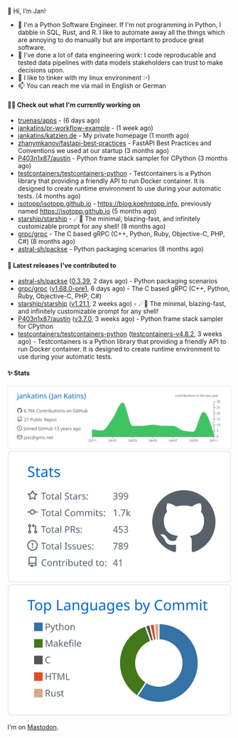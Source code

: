 👋 Hi, I’m Jan!

- 🌱 I'm a Python Software Engineer. If I'm not programming in Python, I dabble in SQL, Rust, and R. 
  I like to automate away all the things which are annoying to do manually but are important to produce great software.
- 💪 I've done a lot of data engineering work: I code reproducable and tested data pipelines with 
  data models stakeholders can trust to make decisions upon.
- 💞️ I like to tinker with my linux environment :-)
- 📫 You can reach me via mail in English or German

#### 👩‍💻 Check out what I'm currently working on

- [truenas/apps](https://github.com/truenas/apps) -  (6 days ago)
- [jankatins/pr-workflow-example](https://github.com/jankatins/pr-workflow-example) -  (1 week ago)
- [jankatins/katzien.de](https://github.com/jankatins/katzien.de) - My private homepage (1 month ago)
- [zhanymkanov/fastapi-best-practices](https://github.com/zhanymkanov/fastapi-best-practices) - FastAPI Best Practices and Conventions we used at our startup (3 months ago)
- [P403n1x87/austin](https://github.com/P403n1x87/austin) - Python frame stack sampler for CPython (3 months ago)
- [testcontainers/testcontainers-python](https://github.com/testcontainers/testcontainers-python) - Testcontainers is a Python library that providing a friendly API to run Docker container. It is designed to create runtime environment to use during your automatic tests. (4 months ago)
- [isotopp/isotopp.github.io](https://github.com/isotopp/isotopp.github.io) - https://blog.koehntopp.info, previously named https://isotopp.github.io (5 months ago)
- [starship/starship](https://github.com/starship/starship) - ☄🌌️  The minimal, blazing-fast, and infinitely customizable prompt for any shell! (8 months ago)
- [grpc/grpc](https://github.com/grpc/grpc) - The C based gRPC (C&#43;&#43;, Python, Ruby, Objective-C, PHP, C#) (8 months ago)
- [astral-sh/packse](https://github.com/astral-sh/packse) - Python packaging scenarios (8 months ago)

#### 🔭 Latest releases I've contributed to

- [astral-sh/packse](https://github.com/astral-sh/packse) ([0.3.39](https://github.com/astral-sh/packse/releases/tag/0.3.39), 2 days ago) - Python packaging scenarios
- [grpc/grpc](https://github.com/grpc/grpc) ([v1.68.0-pre1](https://github.com/grpc/grpc/releases/tag/v1.68.0-pre1), 6 days ago) - The C based gRPC (C&#43;&#43;, Python, Ruby, Objective-C, PHP, C#)
- [starship/starship](https://github.com/starship/starship) ([v1.21.1](https://github.com/starship/starship/releases/tag/v1.21.1), 2 weeks ago) - ☄🌌️  The minimal, blazing-fast, and infinitely customizable prompt for any shell!
- [P403n1x87/austin](https://github.com/P403n1x87/austin) ([v3.7.0](https://github.com/P403n1x87/austin/releases/tag/v3.7.0), 3 weeks ago) - Python frame stack sampler for CPython
- [testcontainers/testcontainers-python](https://github.com/testcontainers/testcontainers-python) ([testcontainers-v4.8.2](https://github.com/testcontainers/testcontainers-python/releases/tag/testcontainers-v4.8.2), 3 weeks ago) - Testcontainers is a Python library that providing a friendly API to run Docker container. It is designed to create runtime environment to use during your automatic tests.


#### ✨ Stats

  [![](https://raw.githubusercontent.com/jankatins/jankatins/master/profile-summary-card-output/github/0-profile-details.svg)](https://github.com/vn7n24fzkq/github-profile-summary-cards)
  [![](https://raw.githubusercontent.com/jankatins/jankatins/master/profile-summary-card-output/github/3-stats.svg)](https://github.com/vn7n24fzkq/github-profile-summary-cards)
  [![](https://raw.githubusercontent.com/jankatins/jankatins/master/profile-summary-card-output/github/2-most-commit-language.svg)](https://github.com/vn7n24fzkq/github-profile-summary-cards)

I'm on <a rel="me" href="https://fosstodon.org/@jankatins">Mastodon</a>.
